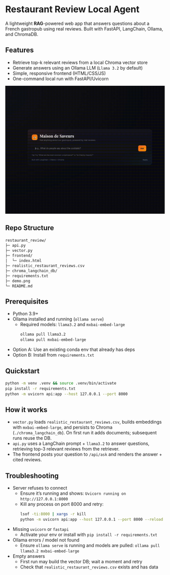 # Restaurant Review Local Agent

A lightweight **RAG**-powered web app that answers questions about a French gastropub using real reviews. Built with FastAPI, LangChain, Ollama, and ChromaDB.

## Features
- Retrieve top-k relevant reviews from a local Chroma vector store
- Generate answers using an Ollama LLM (`Llama 3.2` by default)
- Simple, responsive frontend (HTML/CSS/JS)
- One-command local run with FastAPI/Uvicorn

![](https://github.com/apostolikas/RAG-restaurant-assistant/blob/main/demo.png)

## Repo Structure
```
restaurant_review/
├─ api.py                    
├─ vector.py                 
├─ frontend/
│  └─ index.html             
├─ realistic_restaurant_reviews.csv
├─ chroma_langchain_db/     
├─ requirements.txt
├─ demo.png
└─ README.md
```

## Prerequisites
- Python 3.9+
- Ollama installed and running (`ollama serve`)
  - Required models: `llama3.2` and `mxbai-embed-large`
    ```bash
    ollama pull llama3.2
    ollama pull mxbai-embed-large
    ```
- Option A: Use an existing conda env that already has deps
- Option B: Install from `requirements.txt`

## Quickstart

```bash
python -m venv .venv && source .venv/bin/activate
pip install -r requirements.txt
python -m uvicorn api:app --host 127.0.0.1 --port 8000 
```

## How it works
- `vector.py` loads `realistic_restaurant_reviews.csv`, builds embeddings with `mxbai-embed-large`, and persists to Chroma (`./chroma_langchain_db`). On first run it adds documents; subsequent runs reuse the DB.
- `api.py` uses a LangChain prompt + `llama3.2` to answer questions, retrieving top-3 relevant reviews from the retriever.
- The frontend posts your question to `/api/ask` and renders the answer + cited reviews.



## Troubleshooting
- Server refuses to connect
  - Ensure it’s running and shows: `Uvicorn running on http://127.0.0.1:8000`
  - Kill any process on port 8000 and retry:
    ```bash
    lsof -ti:8000 | xargs -r kill
    python -m uvicorn api:app --host 127.0.0.1 --port 8000 --reload
    ```
- Missing `uvicorn` or `fastapi`
  - Activate your env or install with `pip install -r requirements.txt`
- Ollama errors / model not found
  - Ensure `ollama serve` is running and models are pulled: `ollama pull llama3.2 mxbai-embed-large`
- Empty answers
  - First run may build the vector DB; wait a moment and retry
  - Check that `realistic_restaurant_reviews.csv` exists and has data
